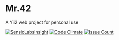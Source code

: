 # Mr.42
A Yii2 web project for personal use

[![SensioLabsInsight](https://insight.sensiolabs.com/projects/09419879-204b-40b9-8418-e43b251134c4/mini.png)](https://insight.sensiolabs.com/projects/09419879-204b-40b9-8418-e43b251134c4)
[![Code Climate](https://codeclimate.com/github/Thoulah/mr.42/badges/gpa.svg)](https://codeclimate.com/github/Thoulah/mr.42)
[![Issue Count](https://codeclimate.com/github/Thoulah/mr.42/badges/issue_count.svg)](https://codeclimate.com/github/Thoulah/mr.42)

